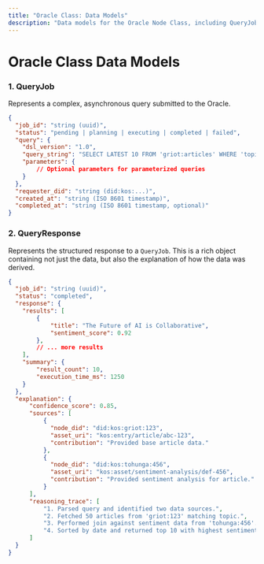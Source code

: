```yaml
---
title: "Oracle Class: Data Models"
description: "Data models for the Oracle Node Class, including QueryJob and QueryResponse."
---
```


# Oracle Class Data Models

### 1. QueryJob
Represents a complex, asynchronous query submitted to the Oracle.

```json
{
  "job_id": "string (uuid)",
  "status": "pending | planning | executing | completed | failed",
  "query": {
    "dsl_version": "1.0",
    "query_string": "SELECT LATEST 10 FROM 'griot:articles' WHERE 'topic' == 'AI' JOIN 'tohunga:sentiments' ON 'article_id' RETURN 'title', 'sentiment_score'",
    "parameters": {
        // Optional parameters for parameterized queries
    }
  },
  "requester_did": "string (did:kos:...)",
  "created_at": "string (ISO 8601 timestamp)",
  "completed_at": "string (ISO 8601 timestamp, optional)"
}
```

### 2. QueryResponse
Represents the structured response to a `QueryJob`. This is a rich object containing not just the data, but also the explanation of how the data was derived.

```json
{
  "job_id": "string (uuid)",
  "status": "completed",
  "response": {
    "results": [
        {
            "title": "The Future of AI is Collaborative",
            "sentiment_score": 0.92
        },
        // ... more results
    ],
    "summary": {
        "result_count": 10,
        "execution_time_ms": 1250
    }
  },
  "explanation": {
      "confidence_score": 0.85,
      "sources": [
          {
            "node_did": "did:kos:griot:123",
            "asset_uri": "kos:entry/article/abc-123",
            "contribution": "Provided base article data."
          },
          {
            "node_did": "did:kos:tohunga:456",
            "asset_uri": "kos:asset/sentiment-analysis/def-456",
            "contribution": "Provided sentiment analysis for article."
          }
      ],
      "reasoning_trace": [
          "1. Parsed query and identified two data sources.",
          "2. Fetched 50 articles from 'griot:123' matching topic.",
          "3. Performed join against sentiment data from 'tohunga:456'.",
          "4. Sorted by date and returned top 10 with highest sentiment."
      ]
  }
}
``` 
